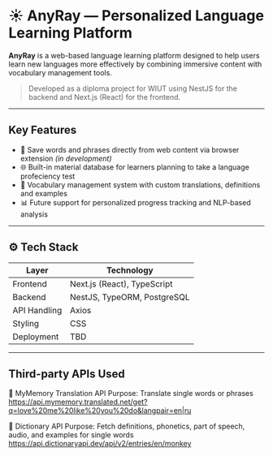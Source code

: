 # ☀️ AnyRay — Personalized Language Learning Platform

**AnyRay** is a web-based language learning platform designed to help users learn new languages more effectively by combining immersive content with vocabulary management tools.

> Developed as a diploma project for WIUT using NestJS for the backend and Next.js (React) for the frontend.

---

##  Key Features

- 📝 Save words and phrases directly from web content via browser extension *(in development)*
- 🌐 Built-in material database for learners planning to take a language profeciency test
- 💬 Vocabulary management system with custom translations, definitions and examples 
- 📊 Future support for personalized progress tracking and NLP-based analysis

---

## ⚙️ Tech Stack

| Layer         | Technology                  |
|---------------|-----------------------------|
| Frontend      | Next.js (React), TypeScript |
| Backend       | NestJS, TypeORM, PostgreSQL |
| API Handling  | Axios                       |
| Styling       | CSS                         |
| Deployment    | TBD                         |

---

## Third-party APIs Used

📘 MyMemory Translation API
Purpose: Translate single words or phrases 
https://api.mymemory.translated.net/get?q=love%20me%20like%20you%20do&langpair=en|ru

📘 Dictionary API
Purpose: Fetch definitions, phonetics, part of speech, audio, and examples for single words
https://api.dictionaryapi.dev/api/v2/entries/en/monkey


